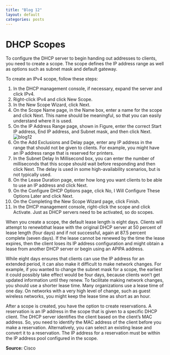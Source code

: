 ```yaml
---
title: "Blog 12"
layout: default
categories: posts
---
```

# DHCP Scopes
<p> To configure the DHCP server to begin handing out addresses to clients, you need to create
a scope. The scope defines the IP address range as well as options such as subnet mask and
default gateway. </p>
<p> To create an IPv4 scope, follow these steps: </p>

1. In the DHCP management console, if necessary, expand the server and click IPv4.
2. Right-click IPv4 and click New Scope.
3. In the New Scope Wizard, click Next.
4. On the Scope Name page, in the Name box, enter a name for the scope and click Next. This name should be meaningful, so that you can easily understand where it is used.
5. On the IP Address Range page, shown in Figure, enter the correct Start IP address, End IP address, and Subnet mask, and then click Next.
![blog12](https://github.com/mikehosseini/mikehosseini.github.io/blob/gh-pages/images/blog%2012.jpg?raw=true)
6. On the Add Exclusions and Delay page, enter any IP address in the range that should not be given to clients. For example, you might have an IP address range that is reserved for printers.
7. In the Subnet Delay In Millisecond box, you can enter the number of milliseconds that this scope should wait before responding and then click Next. The delay is used in some
high-availability scenarios, but is not typically used.
8. On the Lease Duration page, enter how long you want clients to be able to use an IP address and click Next.
9. On the Configure DHCP Options page, click No, I Will Configure These Options Later and click Next.
10. On the Completing the New Scope Wizard page, click Finish.
11. In the DHCP management console, right-click the scope and click Activate. Just as DHCP servers need to be activated, so do scopes.

<p> When you create a scope, the default lease length is eight days. Clients will attempt to renewbthat lease with the original DHCP server at 50 percent of lease length
(four days) and if not successful, again at 87.5 percent complete (seven days). If the lease cannot be renewed by the time the lease expires, then the client loses its IP address configuration and might obtain a lease from another DHCP server or begin using an APIPA address. </p>

 <p> While eight days ensures that clients can use the IP address for an extended period, it can also make it difficult to make network changes. For example, if you wanted to change the subnet mask for a scope, the earliest it could possibly take effect would be four days, because clients won’t get updated information until they renew. To facilitate making network changes, you should use a shorter lease time. Many organizations use a lease time of one day. On networks with a very high level of change, such as guest wireless networks, you might keep the lease time as short as an hour. </p>

<p> After a scope is created, you have the option to create reservations. A reservation is an IP address in the scope that is given to a specific DHCP client. The DHCP server identifies the client based on the client’s MAC address. So, you need to identify the MAC address of the client before you make a reservation. Alternatively, you can select an existing lease and convert it to a reservation. The IP address for a reservation must be within the IP address pool configured in the scope. </p>


<b>Source:</b> Cisco
